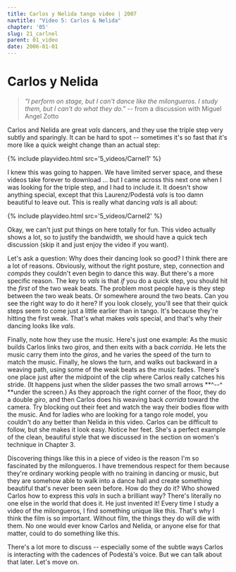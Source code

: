 ```yaml
---
title: Carlos y Nelida tango video | 2007
navtitle: "Video 5: Carlos & Nelida"
chapter: '05'
slug: 21_carlnel
parent: 01_video
date: 2006-01-01
---
```


# Carlos y Nelida

> _"I perform on stage, but I can't dance like the milongueros.
> I study them, but I can't do what they do."_
> -- from a discussion with Miguel Angel Zotto

Carlos and Nelida are great _vals_ dancers, and they use the triple step very subtly and sparingly.
It can be hard to spot -- sometimes it's so fast that it's more like a quick weight change than an actual step:

{% include playvideo.html
src='5_videos/Carnel1' %}

I knew this was going to happen. We have limited server space, and these videos take forever to download ...
but I came across this next one when I was looking for the triple step, and I had to include it.
It doesn't show anything special, except that this Laurenz/Podestá _vals_ is too damn beautiful to leave out.
This is really what dancing _vals_ is all about:

{% include playvideo.html
src='5_videos/Carnel2' %}

Okay, we can't just put things on here totally for fun.
This video actually shows a lot, so to justify the bandwidth, we should have a quick tech discussion (skip it and just enjoy the video if you want).

Let's ask a question: Why does their dancing look so good?
I think there are a lot of reasons.
Obviously, without the right posture, step, connection and _compás_ they couldn't even begin to dance this way.
But there's a more specific reason.
The key to _vals_ is that _if_ you do a quick step, you should hit the _first_ of the two weak beats.
The problem most people have is they step between the two weak beats.
Or somewhere around the two beats.
Can you see the right way to do it here?
If you look closely, you'll see that their quick steps seem to come just a little earlier than in tango.
It's because they're hitting the first weak.
That's what makes _vals_ special, and that's why their dancing looks like _vals_.

Finally, note how they use the music.
Here's just one example: As the music builds Carlos links two _giros,_ and then exits with a back _corrida_.
He lets the music carry them into the _giros_, and he varies the speed of the turn to match the music.
Finally, he slows the turn, and walks out backward in a weaving path, using some of the weak beats as the music fades.
There's one place just after the midpoint of the clip where Carlos really catches his stride.
(It happens just when the slider passes the two small arrows  **^\--^ **under the screen.)
As they approach the right corner of the floor, they do a double _giro_, and then Carlos does his weaving back _corrida_ toward the camera.
Try blocking out their feet and watch the way their bodies flow with the music.
And for ladies who are looking for a tango role model, you couldn't do any better than Nelida in this video.
Carlos can be difficult to follow, but she makes it look easy. Notice her feet.
She's a perfect example of the clean, beautiful style that we discussed in the section on women's technique in Chapter 3.

Discovering things like this in a piece of video is the reason I'm so fascinated by the milongueros.
I have tremendous respect for them because they're ordinary working people with no training in dancing or music, but they are somehow able to walk into a dance hall and create something beautiful that's never been seen before.
How do they do it? Who showed Carlos how to express this _vals_ in such a brilliant way?
There's literally no one else in the world that does it.
He just invented it!
Every time I study a video of the milongueros, I find something unique like this.
That's why I think the film is so important. Without film, the things they do will die with them.
No one would ever know Carlos and Nelida, or anyone else for that matter, could to do something like this.

There's a lot more to discuss -- especially some of the subtle ways Carlos is interacting with the cadences of Podestá's voice.
But we can talk about that later. Let's move on.
